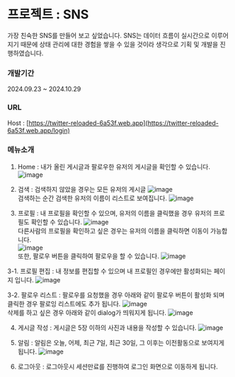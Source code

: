 
프로젝트 : SNS
=============
가장 친숙한 SNS를 만들어 보고 싶었습니다. 
SNS는 데이터 흐름이 실시간으로 이루어지기 때문에 상태 관리에 대한 경험을 쌓을 수 있을 것이라 생각으로 기획 및 개발을 진행하였습니다.

### 개발기간

2024.09.23 ~ 2024.10.29
### URL
Host : [https://twitter-reloaded-6a53f.web.app](https://twitter-reloaded-6a53f.web.app/login)

### 메뉴소개
1. Home
   : 내가 올린 게시글과 팔로우한 유저의 게시글을 확인할 수 있습니다.
   ![image](https://github.com/user-attachments/assets/32fd53fd-50be-496d-9830-c92ed7fe8062)
   
2. 검색
   : 검색하지 않았을 경우는 모든 유저의 게시글
   ![image](https://github.com/user-attachments/assets/7ddbe660-249c-4a41-9bf2-4ad0277e9d62)  
   검색하는 순간 검색한 유저의 이름이 리스트로 보여집니다.
   ![image](https://github.com/user-attachments/assets/ad109744-b49c-4d88-9ca3-0045f66cec10)
   
3. 프로필
   : 내 프로필을 확인할 수 있으며, 유저의 이름을 클릭했을 경우 유저의 프로필도 확인할 수 있습니다.
   ![image](https://github.com/user-attachments/assets/234a5575-0020-4e53-b517-007e21334263)  
   다른사람의 프로필을 확인하고 싶은 경우는 유저의 이름을 클릭하면 이동이 가능합니다.  
   ![image](https://github.com/user-attachments/assets/a2c291e1-c39a-40b2-baa1-6d39724f5f29)  
   또한, 팔로우 버튼을 클릭하여 팔로우을 할 수 있습니다.
   ![image](https://github.com/user-attachments/assets/8a8632b6-cb7f-4c06-8579-ca7890ed39e9)
   
3-1. 프로필 편집
  : 내 정보를 편집할 수 있으며 내 프로필인 경우에만 활성화되는 페이지 입니다.
  ![image](https://github.com/user-attachments/assets/7ee7a797-1a40-4f23-8eea-da79d157ea13)
  
3-2. 팔로우 리스트
  : 팔로우를 요청했을 경우 아래와 같이 팔로우 버튼이 활성화 되며 클릭한 경우 팔로잉 리스트에도 추가 됩니다.
  ![image](https://github.com/user-attachments/assets/fc7d207f-c582-4059-bfae-3dcb83f76cb3)  
  삭제를 하고 싶은 경우 아래와 같이 dialog가 띄워지게 됩니다.
  ![image](https://github.com/user-attachments/assets/f57e416d-0138-4cd1-977e-8e4c4c588f99)

4. 게시글 작성
   : 게시글은 5장 이하의 사진과 내용을 작성할 수 있습니다.
   ![image](https://github.com/user-attachments/assets/caf44118-7feb-41de-84b7-57fdac429036)

5. 알림
   : 알림은 오늘, 어제, 최근 7일, 최근 30일, 그 이후는 이전활동으로 보여지게 됩니다.
   ![image](https://github.com/user-attachments/assets/bdf11682-e99b-4042-a435-db85c97b0c36)

6. 로그아웃
   : 로그아웃시 세션만료를 진행하여 로그인 화면으로 이동하게 됩니다.

   
